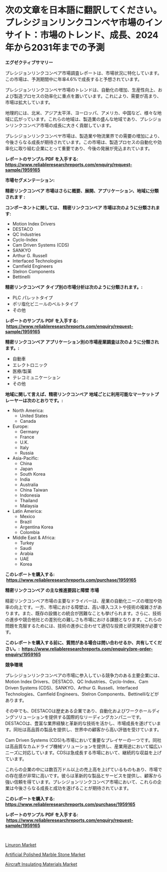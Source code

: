 <p><h1>次の文章を日本語に翻訳してください。 プレシジョンリンクコンベヤ市場のインサイト：市場のトレンド、成長、2024年から2031年までの予測</h1></p><p><strong>エグゼクティブサマリー</strong></p>
<p><p>プレシジョンリンクコンベア市場調査レポートは、市場状況に特化しています。この市場は、予測期間中に年率4.6%で成長すると予想されています。</p><p>プレシジョンリンクコンベヤ市場のトレンドは、自動化の増加、生産性向上、および製造プロセスの効率化に重点を置いています。これにより、需要が高まり、市場は拡大しています。</p><p>地理的には、北米、アジア太平洋、ヨーロッパ、アメリカ、中国など、様々な地域に広がっています。これらの地域は、製造業の盛んな地域であり、プレシジョンリンクコンベア市場の成長に大きく貢献しています。</p><p>プレシジョンリンクコンベヤ市場は、製造業や物流業界での需要の増加により、今後さらなる成長が期待されています。この市場は、製造プロセスの自動化や効率化に取り組む企業にとって重要であり、今後の発展が見込まれています。</p></p>
<p><strong>レポートのサンプル PDF を入手する: <a href="https://www.reliableresearchreports.com/enquiry/request-sample/1959165">https://www.reliableresearchreports.com/enquiry/request-sample/1959165</a></strong></p>
<p><strong>市場セグメンテーション:</strong></p>
<p><strong> 精密リンクコンベア 市場はさらに概要、展開、アプリケーション、地域に分類されます :</strong></p>
<p><strong>コンポーネントに関しては、 精密リンクコンベア 市場は次のように分類されます: &nbsp;</strong></p>
<p><ul><li>Motion Index Drivers</li><li>DESTACO</li><li>QC Industries</li><li>Cyclo-Index</li><li>Cam Driven Systems (CDS)</li><li>SANKYO</li><li>Arthur G. Russell</li><li>Interfaced Technologies</li><li>Camfield Engineers</li><li>Stelron Components</li><li>Bettinelli</li></ul></p>
<p><strong> 精密リンクコンベア タイプ別の市場分析は次のように分類されます。:</strong></p>
<p><ul><li>PLC パレットタイプ</li><li>ポリ塩化ビニールのベルトタイプ</li><li>その他</li></ul></p>
<p><strong>レポートのサンプル PDF を入手する: &nbsp;<a href="https://www.reliableresearchreports.com/enquiry/request-sample/1959165">https://www.reliableresearchreports.com/enquiry/request-sample/1959165</a></strong></p>
<p><strong> 精密リンクコンベア アプリケーション別の市場産業調査は次のように分類されます。:</strong></p>
<p><ul><li>自動車</li><li>エレクトロニック</li><li>医療/製薬</li><li>テレコミュニケーション</li><li>その他</li></ul></p>
<p><strong>地域に関して言えば、精密リンクコンベア 地域ごとに利用可能なマーケットプレーヤーは次のとおりです。:</strong></p>
<p><ul>
    <li>
        North America:
        <ul>
            <li>United States</li>
            <li>Canada</li>
        </ul>
    </li>
    <li>
        Europe:
        <ul>
            <li>Germany</li>
            <li>France</li>
            <li>U.K.</li>
            <li>Italy</li>
            <li>Russia</li>
        </ul>
    </li>
    <li>
        Asia-Pacific:
        <ul>
            <li>China</li>
            <li>Japan</li>
            <li>South Korea</li>
            <li>India</li>
            <li>Australia</li>
            <li>China Taiwan</li>
            <li>Indonesia</li>
            <li>Thailand</li>
            <li>Malaysia</li>
        </ul>
    </li>
    <li>
        Latin America:
        <ul>
            <li>Mexico</li>
            <li>Brazil</li>
            <li>Argentina Korea</li>
            <li>Colombia</li>
        </ul>
    </li>
    <li>
        Middle East & Africa:
        <ul>
            <li>Turkey</li>
            <li>Saudi</li>
            <li>Arabia</li>
            <li>UAE</li>
            <li>Korea</li>
        </ul>
    </li>
    </ul></p>
<p><strong>このレポートを購入する: &nbsp;<a href="https://www.reliableresearchreports.com/purchase/1959165">https://www.reliableresearchreports.com/purchase/1959165</a></strong></p>
<p><strong>精密リンクコンベア の主な推進要因と障壁 市場</strong></p>
<p><p>精密リンクコンベア市場の主要なドライバーは、産業の自動化ニーズの増加や効率の向上です。一方、市場における障壁は、高い導入コストや技術の複雑さがあります。また、既存の設備との統合が困難なことも挙げられます。さらに、技術の進歩や競合他社との差別化の難しさも市場における課題となります。これらの問題を克服するためには、技術の進歩に合わせて適切な投資と研究開発が必要です。</p></p>
<p><strong>このレポートを購入する前に、質問がある場合は問い合わせるか、共有してください。:&nbsp; <a href="https://www.reliableresearchreports.com/enquiry/pre-order-enquiry/1959165">https://www.reliableresearchreports.com/enquiry/pre-order-enquiry/1959165</a></strong></p>
<p><strong>競争環境</strong></p>
<p><p>プレシジョンリンクコンベアの市場に参入している競争力のある主要企業には、Motion Index Drivers、DESTACO、QC Industries、Cyclo-Index、Cam Driven Systems (CDS)、SANKYO、Arthur G. Russell、Interfaced Technologies、Camfield Engineers、Stelron Components、Bettinelliなどがあります。</p><p>その中でも、DESTACOは歴史ある企業であり、自動化およびワークホールディングソリューションを提供する国際的なリーディングカンパニーです。DESTACOは、豊富な業界経験と革新的な技術を活かし、市場成長を遂げています。同社は高品質の製品を提供し、世界中の顧客から高い評価を受けています。</p><p>Cam Driven Systems (CDS)も市場において重要なプレイヤーの一つです。同社は高品質なカムドライブ機械ソリューションを提供し、産業用途において幅広いニーズに対応しています。CDSは急成長する市場において、継続的な収益を上げています。</p><p>これらの企業の中には数百万ドル以上の売上高を上げているものもあり、市場での存在感が非常に高いです。彼らは革新的な製品とサービスを提供し、顧客から強い信頼を得ています。プレシジョンリンクコンベア市場において、これらの企業は今後さらなる成長と成功を遂げることが期待されています。</p></p>
<p><strong>このレポートを購入する: &nbsp; <a href="https://www.reliableresearchreports.com/purchase/1959165">https://www.reliableresearchreports.com/purchase/1959165</a></strong></p>
<p><strong>レポートのサンプル PDF を入手する: &nbsp;<a href="https://www.reliableresearchreports.com/enquiry/request-sample/1959165">https://www.reliableresearchreports.com/enquiry/request-sample/1959165</a></strong><strong></strong></p>
<p>&nbsp;</p>
<p><p><a href="https://view.publitas.com/reportprime-1/linuron-market-with-the-goal-of-estimating-the-market-size-and-future-growth-potential-of-various-market-segments-based-on-component-applications-end-user-and-region/">Linuron Market</a></p><p><a href="https://view.publitas.com/reportprime-1/artificial-polished-marble-stone-market-research-report-provides-critical-insights-that-can-help-shape-business-development-and-investment-strategies/">Artificial Polished Marble Stone Market</a></p><p><a href="https://view.publitas.com/reportprime-1/aircraft-insulating-materials-market-analysis-and-market-size-global-industry-overview-market-segmentation-and-forecast-2023-to-2030/">Aircraft Insulating Materials Market</a></p></p>